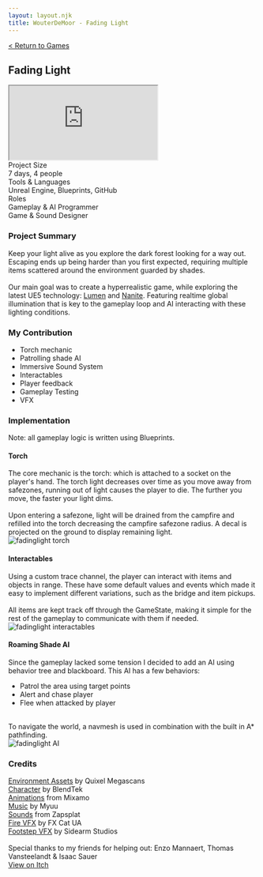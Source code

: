 ```yaml
---
layout: layout.njk
title: WouterDeMoor - Fading Light
---
```


<article class="project-page container">
<div class="project-page-head">
    <a href="/games">< Return to Games</a>
    <h2 class="project-title">Fading Light</h2>
</div>
<div class="project-intro">
    <iframe class="project-video"
    title="Fading Light - Gameplay Trailer"
    src="https://www.youtube.com/embed/otfrz9a2En8"
    allow="accelerometer; autoplay; clipboard-write; encrypted-media; gyroscope; picture-in-picture" allowfullscreen>
    </iframe>
    <div class="project-data">
        <div>
            <div class="data-title">Project Size</div>
            <div class="data-text">7 days, 4 people</div>
        </div>
        <div>
            <div class="data-title">Tools &amp; Languages</div>
            <div class="data-text">Unreal Engine, Blueprints, GitHub</div>
        </div>
        <div>
            <div class="data-title">Roles</div>
            <div class="data-text">Gameplay &amp; AI Programmer </br> Game &amp; Sound Designer</div>
        </div>
    </div>
</div>

<section class="project-section">
    <h3>Project Summary</h3>
    <div class="project-description">
        Keep your light alive as you explore the dark forest looking for a way out. Escaping ends up being harder than you first expected, requiring multiple items scattered around the environment guarded by shades.</br></br>
        Our main goal was to create a hyperrealistic game, while exploring the latest UE5 technology: <a href="https://docs.unrealengine.com/5.0/en-US/lumen-global-illumination-and-reflections-in-unreal-engine/" target="_blank" rel="noopener noreferrer">Lumen</a> and <a href="https://docs.unrealengine.com/5.0/en-US/nanite-virtualized-geometry-in-unreal-engine/" target="_blank" rel="noopener noreferrer">Nanite</a>. Featuring realtime global illumination that is key to the gameplay loop and AI interacting with these lighting conditions.
    </div>
</section>

<section class="project-section">
    <h3>My Contribution</h3>
    <ul class="dot-list">
        <li>Torch mechanic</li>
        <li>Patrolling shade AI</li>
        <li>Immersive Sound System</li>
        <li>Interactables</li>
        <li>Player feedback</li>
        <li>Gameplay Testing</li>
        <li>VFX</li>
    </ul>
</section>

<section class="project-section">
    <h3>Implementation</h3>
    <div class="project-task-100 italic">Note: all gameplay logic is written using Blueprints.</div>
    <div class="project-task-100">
        <h4>Torch</h4>
        <div class="task-container">
            <div>
            The core mechanic is the torch: which is attached to a socket on the player's hand. The torch light decreases over time as you move away from safezones, running out of light causes the player to die. The further you move, the faster your light dims.</br>
            </br>
            Upon entering a safezone, light will be drained from the campfire and refilled into the torch decreasing the campfire safezone radius. A decal is projected on the ground to display remaining light.
            </div>
            <img src="/gif/fadinglight_torch.gif" alt="fadinglight torch" loading="lazy"/>
        </div>
    </div>
    <div class="project-task-100">
        <h4>Interactables</h4>
        <div class="task-container">
            <div>
            Using a custom trace channel, the player can interact with items and objects in range. These have some default values and events which made it easy to implement different variations, such as the bridge and item pickups.</br>
            </br>
            All items are kept track off through the GameState, making it simple for the rest of the gameplay to communicate with them if needed.
            </div>
            <img src="/img/fadinglight_interactables.png" alt="fadinglight interactables" loading="lazy"/>
        </div>
    </div>
    <div class="project-task-100">
        <h4>Roaming Shade AI</h4>
        <div class="task-container">
            <div>
            Since the gameplay lacked some tension I decided to add an AI using behavior tree and blackboard. This AI has a few behaviors:
            <ul class="dot-list">
                <li>Patrol the area using target points</li>
                <li>Alert and chase player</li>
                <li>Flee when attacked by player</li>
            </ul></br>
            To navigate the world, a navmesh is used in combination with the built in A* pathfinding.
            </div>
            <img src="/img/fadinglight_ai.png" alt="fadinglight AI" loading="lazy"/>
        </div>
    </div>
</section>

<section class="project-section">
    <h3>Credits</h3>
    <div class="project-credits">
        <a href="https://quixel.com/megascans/home" target="_blank" rel="noopener noreferrer">Environment Assets</a> by Quixel Megascans </br>
        <a href="https://sketchfab.com/3d-models/rigged-character-free-2faceb3d407647afaa57f618b5675dc9" target="_blank" rel="noopener noreferrer">Character</a> by BlendTek </br>
        <a href="https://www.mixamo.com/#/" target="_blank" rel="noopener noreferrer">Animations</a> from Mixamo </br>
        <a href="https://www.thedarkpiano.com/" target="_blank" rel="noopener noreferrer">Music</a> by Myuu </br>
        <a href="https://www.zapsplat.com/" target="_blank" rel="noopener noreferrer">Sounds</a> from Zapsplat </br>
        <a href="https://www.unrealengine.com/marketplace/en-US/product/realistic-starter-vfx-pack-vol" target="_blank" rel="noopener noreferrer">Fire VFX</a> by FX Cat UA </br>
        <a href="https://marketplace-website-node-launcher-prod.ol.epicgames.com/ue/marketplace/en-US/product/niagara-footstep-vfx" target="_blank" rel="noopener noreferrer">Footstep VFX</a> by Sidearm Studios </br>
        </br>
        Special thanks to my friends for helping out: Enzo Mannaert, Thomas Vansteelandt &amp; Isaac Sauer </br>
    </div>
</section>

<div class="button-div">
    <a class="link-button" href="https://eezehdev.itch.io/fading-light" target="_blank" rel="noopener noreferrer">View on Itch</a>
</div>
</article>